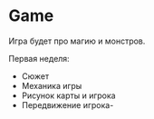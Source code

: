 # Game
Игра будет про магию и монстров. 

Первая неделя:
- Сюжет 
- Механика игры
- Рисунок карты и игрока
- Передвижение игрока- 
